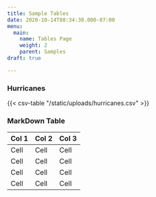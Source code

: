 ```yaml
---
title: Sample Tables
date: 2020-10-14T08:34:38.000-07:00
menu:
  main:
    name: Tables Page
    weight: 2
    parent: Samples
draft: true

---
```

### Hurricanes

{{< csv-table "/static/uploads/hurricanes.csv" >}}

### MarkDown Table

| Col 1 | Col 2 | Col 3 |
| --- | --- | --- |
| Cell | Cell | Cell |
| Cell | Cell | Cell |
| Cell | Cell | Cell |
| Cell | Cell | Cell |